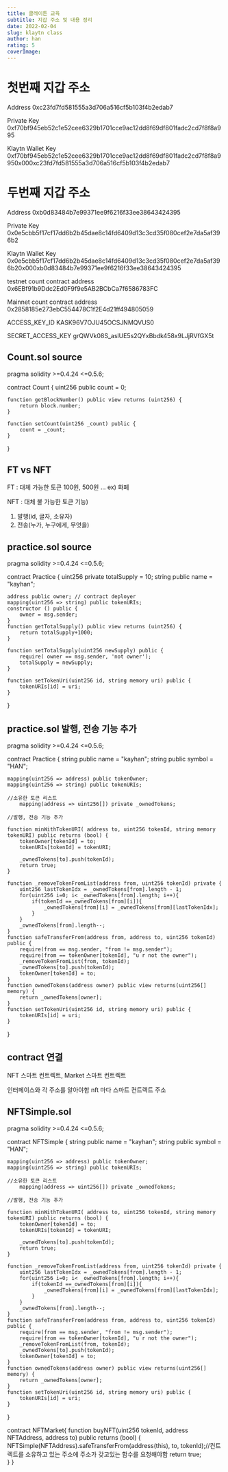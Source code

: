 ```yaml
---
title: 클레이튼 교육
subtitle: 지갑 주소 및 내용 정리
date: 2022-02-04
slug: klaytn class
author: han
rating: 5
coverImage: 
---
```


# 첫번째 지갑 주소
Address
0xc23fd7fd581555a3d706a516cf5b103f4b2edab7

Private Key
0xf70bf945eb52c1e52cee6329b1701cce9ac12dd8f69df801fadc2cd7f8f8a995

Klaytn Wallet Key
0xf70bf945eb52c1e52cee6329b1701cce9ac12dd8f69df801fadc2cd7f8f8a9950x000xc23fd7fd581555a3d706a516cf5b103f4b2edab7

# 두번째 지갑 주소
Address
0xb0d83484b7e99371ee9f6216f33ee38643424395

Private Key
0x0e5cbb5f17cf17dd6b2b45dae8c14fd6409d13c3cd35f080cef2e7da5af396b2

Klaytn Wallet Key
0x0e5cbb5f17cf17dd6b2b45dae8c14fd6409d13c3cd35f080cef2e7da5af396b20x000xb0d83484b7e99371ee9f6216f33ee38643424395

testnet count contract address
0x6EBf91b9Ddc2Ed0F9f9e5AB2BCbCa7f6586783FC

Mainnet count contract address
0x2858185e273ebC554478C1f2E4d21ff494805059

ACCESS_KEY_ID 
KASK96V7OJU45OCSJNMQVUS0

SECRET_ACCESS_KEY 
grQWVk08S_aslUE5s2QYxBbdk458x9LJjRVfGX5t

## Count.sol source

pragma solidity >=0.4.24 <=0.5.6;

contract Count {
    uint256 public count = 0;

    function getBlockNumber() public view returns (uint256) {
        return block.number;
    }

    function setCount(uint256 _count) public {
        count = _count;
    }
}

## FT vs NFT

FT : 대체 가능한 토큰
100원, 500원 ...
 ex) 화폐 

NFT : 대체 불 가능한 토큰
기능)
 1. 발행(id, 글자, 소유자)
 2. 전송(누가, 누구에게, 무엇을)

## practice.sol source

pragma solidity >=0.4.24 <=0.5.6;

contract Practice {
    uint256 private totalSupply = 10;
    string public name = "kayhan";

    address public owner; // contract deployer
    mapping(uint256 => string) public tokenURIs;
    constructor () public {
        owner = msg.sender;
    }
    function getTotalSupply() public view returns (uint256) {
        return totalSupply+1000;
    }

    function setTotalSupply(uint256 newSupply) public {
        require( owner == msg.sender, 'not owner');
        totalSupply = newSupply;
    }

    function setTokenUri(uint256 id, string memory uri) public {
        tokenURIs[id] = uri;
    }
}

## practice.sol 발행, 전송 기능 추가

pragma solidity >=0.4.24 <=0.5.6;

contract Practice {
    string public name = "kayhan";
    string public symbol = "HAN";

    mapping(uint256 => address) public tokenOwner;
    mapping(uint256 => string) public tokenURIs;

    //소유한 토큰 리스트
        mapping(address => uint256[]) private _ownedTokens;

    //발행, 전송 기능 추가

    function minWithTokenURI( address to, uint256 tokenId, string memory tokenURI) public returns (bool) {
        tokenOwner[tokenId] = to;
        tokenURIs[tokenId] = tokenURI;

        _ownedTokens[to].push(tokenId);
        return true;
    }

    function _removeTokenFromList(address from, uint256 tokenId) private {
        uint256 lastTokenIdx = _ownedTokens[from].length - 1;
        for(uint256 i=0; i< _ownedTokens[from].length; i++){
            if(tokenId ==_ownedTokens[from][i]){
                _ownedTokens[from][i] = _ownedTokens[from][lastTokenIdx];
            }
        }
        _ownedTokens[from].length--;
    }
    function safeTransferFrom(address from, address to, uint256 tokenId) public {
        require(from == msg.sender, "from != msg.sender");
        require(from == tokenOwner[tokenId], "u r not the owner");
        _removeTokenFromList(from, tokenId);
        _ownedTokens[to].push(tokenId);
        tokenOwner[tokenId] = to;
    }
    function ownedTokens(address owner) public view returns(uint256[] memory) {
        return _ownedTokens[owner];
    }
    function setTokenUri(uint256 id, string memory uri) public {
        tokenURIs[id] = uri;
    }
}



## contract 연결

NFT 스마트 컨트렉트, Market 스마트 컨트렉트

인터페이스와 각 주소를 알아야함
nft 마다 스마트 컨트렉트 주소

## NFTSimple.sol

pragma solidity >=0.4.24 <=0.5.6;

contract NFTSimple {
    string public name = "kayhan";
    string public symbol = "HAN";

    mapping(uint256 => address) public tokenOwner;
    mapping(uint256 => string) public tokenURIs;

    //소유한 토큰 리스트
        mapping(address => uint256[]) private _ownedTokens;

    //발행, 전송 기능 추가

    function minWithTokenURI( address to, uint256 tokenId, string memory tokenURI) public returns (bool) {
        tokenOwner[tokenId] = to;
        tokenURIs[tokenId] = tokenURI;

        _ownedTokens[to].push(tokenId);
        return true;
    }

    function _removeTokenFromList(address from, uint256 tokenId) private {
        uint256 lastTokenIdx = _ownedTokens[from].length - 1;
        for(uint256 i=0; i< _ownedTokens[from].length; i++){
            if(tokenId ==_ownedTokens[from][i]){
                _ownedTokens[from][i] = _ownedTokens[from][lastTokenIdx];
            }
        }
        _ownedTokens[from].length--;
    }
    function safeTransferFrom(address from, address to, uint256 tokenId) public {
        require(from == msg.sender, "from != msg.sender");
        require(from == tokenOwner[tokenId], "u r not the owner");
        _removeTokenFromList(from, tokenId);
        _ownedTokens[to].push(tokenId);
        tokenOwner[tokenId] = to;
    }
    function ownedTokens(address owner) public view returns(uint256[] memory) {
        return _ownedTokens[owner];
    }
    function setTokenUri(uint256 id, string memory uri) public {
        tokenURIs[id] = uri;
    }
}

contract NFTMarket{
    function buyNFT(uint256 tokenId, address NFTAddress, address to) public returns (bool) {
        NFTSimple(NFTAddress).safeTransferFrom(address(this), to, tokenId);//컨트렉트를 소유하고 있는 주소에 주소가 갖고있는 함수를 요청해야함
        return true;    
    }
}
